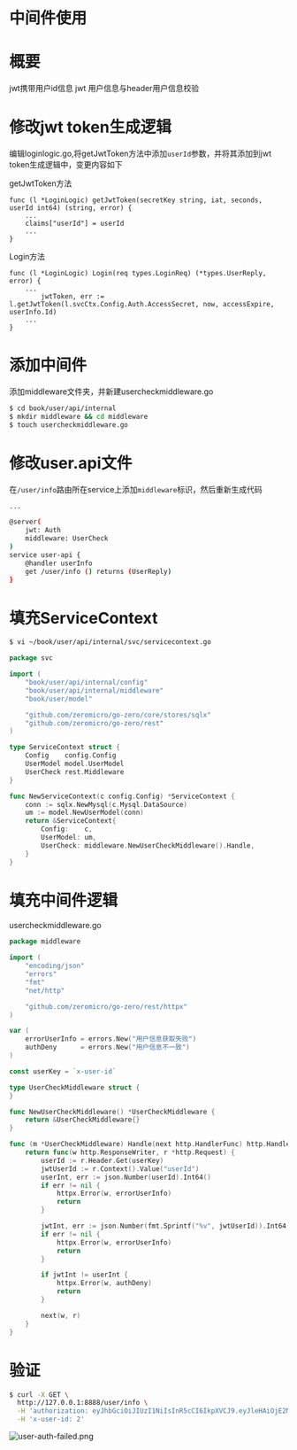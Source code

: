 # 中间件使用

# 概要


jwt携带用户id信息
jwt 用户信息与header用户信息校验


# 修改jwt token生成逻辑


编辑loginlogic.go,将getJwtToken方法中添加`userId`参数，并将其添加到jwt token生成逻辑中，变更内容如下


getJwtToken方法


```golang
func (l *LoginLogic) getJwtToken(secretKey string, iat, seconds, userId int64) (string, error) {
	...
	claims["userId"] = userId 
	...
}
```


Login方法


```golang
func (l *LoginLogic) Login(req types.LoginReq) (*types.UserReply, error) {
	...
		jwtToken, err := l.getJwtToken(l.svcCtx.Config.Auth.AccessSecret, now, accessExpire, userInfo.Id)
    ...
}
```


# 添加中间件


添加middleware文件夹，并新建usercheckmiddleware.go


```bash
$ cd book/user/api/internal
$ mkdir middleware && cd middleware
$ touch usercheckmiddleware.go
```


# 修改user.api文件


在`/user/info`路由所在service上添加`middleware`标识，然后重新生成代码


```bash
...

@server(
	jwt: Auth
	middleware: UserCheck
)
service user-api {
	@handler userInfo
	get /user/info () returns (UserReply)
}
```


# 填充ServiceContext
```bash
$ vi ~/book/user/api/internal/svc/servicecontext.go
```


```go
package svc

import (
	"book/user/api/internal/config"
	"book/user/api/internal/middleware"
	"book/user/model"

	"github.com/zeromicro/go-zero/core/stores/sqlx"
	"github.com/zeromicro/go-zero/rest"
)

type ServiceContext struct {
	Config    config.Config
	UserModel model.UserModel
	UserCheck rest.Middleware
}

func NewServiceContext(c config.Config) *ServiceContext {
	conn := sqlx.NewMysql(c.Mysql.DataSource)
	um := model.NewUserModel(conn)
	return &ServiceContext{
		Config:    c,
		UserModel: um,
		UserCheck: middleware.NewUserCheckMiddleware().Handle,
	}
}
```


# 填充中间件逻辑


usercheckmiddleware.go


```go
package middleware

import (
	"encoding/json"
	"errors"
	"fmt"
	"net/http"

	"github.com/zeromicro/go-zero/rest/httpx"
)

var (
	errorUserInfo = errors.New("用户信息获取失败")
	authDeny      = errors.New("用户信息不一致")
)

const userKey = `x-user-id`

type UserCheckMiddleware struct {
}

func NewUserCheckMiddleware() *UserCheckMiddleware {
	return &UserCheckMiddleware{}
}

func (m *UserCheckMiddleware) Handle(next http.HandlerFunc) http.HandlerFunc {
	return func(w http.ResponseWriter, r *http.Request) {
		userId := r.Header.Get(userKey)
		jwtUserId := r.Context().Value("userId")
		userInt, err := json.Number(userId).Int64()
		if err != nil {
			httpx.Error(w, errorUserInfo)
			return
		}

		jwtInt, err := json.Number(fmt.Sprintf("%v", jwtUserId)).Int64()
		if err != nil {
			httpx.Error(w, errorUserInfo)
			return
		}

		if jwtInt != userInt {
			httpx.Error(w, authDeny)
			return
		}

		next(w, r)
	}
}
```


# 验证


```bash
$ curl -X GET \
  http://127.0.0.1:8888/user/info \
  -H 'authorization: eyJhbGciOiJIUzI1NiIsInR5cCI6IkpXVCJ9.eyJleHAiOjE2MDM2NDA5NTMsImlhdCI6MTYwMzU1NDU1MywidXNlcklkIjoxfQ.clyoXd7_5AJLJ_y41Wc8g9nmzvmO2qPYu_JIODK_RAQ' \
  -H 'x-user-id: 2'
```


![user-auth-failed.png](https://cdn.nlark.com/yuque/0/2020/png/465993/1603555726300-90bdb881-ccfc-4b05-8ff5-c83e61b572e4.png#align=left&display=inline&height=616&margin=%5Bobject%20Object%5D&name=user-auth-failed.png&originHeight=616&originWidth=2224&size=137447&status=done&style=none&width=2224)


<Vssue title="中间件使用" />
